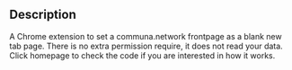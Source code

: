 ## Description
A Chrome extension to set a communa.network frontpage as a blank new tab page.
There is no extra permission require, it does not read your data.
Click homepage to check the code if you are interested in how it works.
